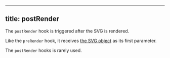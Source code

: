 ***

## title: postRender

The `postRender` hook is triggered after the SVG is rendered.

Like the `preRender` hook, it receives [the SVG object](/api/svg) as its first parameter.

<Note>

The `postRender` hooks is rarely used.

</Note>
